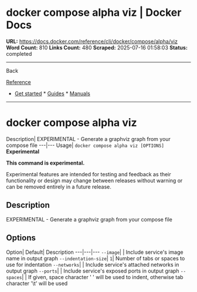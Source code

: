 # docker compose alpha viz | Docker Docs

**URL:** https://docs.docker.com/reference/cli/docker/compose/alpha/viz
**Word Count:** 810
**Links Count:** 480
**Scraped:** 2025-07-16 01:58:03
**Status:** completed

---

Back

[Reference](https://docs.docker.com/reference/)

  * [Get started](https://docs.docker.com/get-started/)   * [Guides](https://docs.docker.com/guides/)   * [Manuals](https://docs.docker.com/manuals/)

* * *

# docker compose alpha viz

Description| EXPERIMENTAL - Generate a graphviz graph from your compose file   ---|---   Usage| `docker compose alpha viz [OPTIONS]`      **Experimental**

**This command is experimental.**

Experimental features are intended for testing and feedback as their functionality or design may change between releases without warning or can be removed entirely in a future release.

## Description

EXPERIMENTAL - Generate a graphviz graph from your compose file

## Options

Option| Default| Description   ---|---|---   `--image`| | Include service's image name in output graph   `--indentation-size`| `1`| Number of tabs or spaces to use for indentation   `--networks`| | Include service's attached networks in output graph   `--ports`| | Include service's exposed ports in output graph   `--spaces`| | If given, space character ' ' will be used to indent,   otherwise tab character '\t' will be used